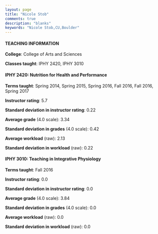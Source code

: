 ```yaml
---
layout: page
title: "Nicole Stob" 
comments: true
description: "blanks"
keywords: "Nicole Stob,CU,Boulder"
---
```

<head>
<script src="https://ajax.googleapis.com/ajax/libs/jquery/2.1.3/jquery.min.js"></script>
<script src="https://dl.dropboxusercontent.com/s/pc42nxpaw1ea4o9/highcharts.js?dl=0"></script>
<!-- <script src="../assets/js/highcharts.js"></script> -->
<style type="text/css">@font-face {
	font-family: "Bebas Neue";
	src: url(https://www.filehosting.org/file/details/544349/BebasNeue Regular.otf) format("opentype");
	}
	h1.Bebas { 
		font-family: "Bebas Neue", Verdana, Tahoma;
	}
</style>
</head>
	   
#### TEACHING INFORMATION

**College**: College of Arts and Sciences

**Classes taught**: IPHY 2420, IPHY 3010

#### IPHY 2420: Nutrition for Health and Performance

**Terms taught**: Spring 2014, Spring 2015, Spring 2016, Fall 2016, Fall 2016, Spring 2017

**Instructor rating**: 5.7

**Standard deviation in instructor rating**: 0.22

**Average grade** (4.0 scale): 3.34

**Standard deviation in grades** (4.0 scale): 0.42

**Average workload** (raw): 2.13

**Standard deviation in workload** (raw): 0.22

#### IPHY 3010: Teaching in Integrative Physiology

**Terms taught**: Fall 2016

**Instructor rating**: 0.0

**Standard deviation in instructor rating**: 0.0

**Average grade** (4.0 scale): 3.84

**Standard deviation in grades** (4.0 scale): 0.0

**Average workload** (raw): 0.0

**Standard deviation in workload** (raw): 0.0


